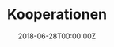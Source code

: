 ---
title: Kooperationen
date: "2018-06-28T00:00:00Z"
type: landing

# # Optional header image (relative to `assets/media/` folder).
# header:
#   caption: ""
#   image: ""

sections:
  - block: markdown
    id: intro
    content:
      title:
      subtitle:
      text: Auf dieser Seite findet Ihr unsere verschiedenen Kooperationspartner
  - block: collection
    id: cooperations
    content:
      # Display content from the folder `/verein/kooperation`
      filters:
        folders:
          - verein/kooperation
    design:
      # Choose how many columns the section has. Valid values: '1' or '2'.
      columns: '2'
      # Choose your content listing view - here we use the `showcase` view
      view: showcase
      # For the Showcase view, do you want to flip alternate rows?
      flip_alt_rows: false
---